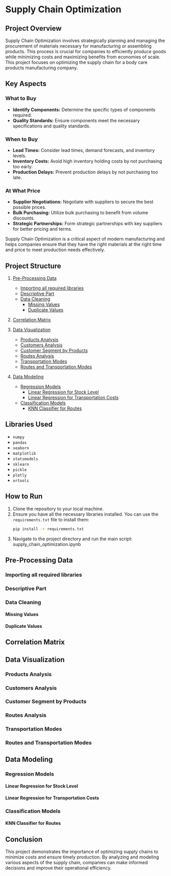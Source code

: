 # Supply Chain Optimization

## Project Overview

Supply Chain Optimization involves strategically planning and managing the procurement of materials necessary for manufacturing or assembling products. This process is crucial for companies to efficiently produce goods while minimizing costs and maximizing benefits from economies of scale. This project focuses on optimizing the supply chain for a body care products manufacturing company.

## Key Aspects

### What to Buy
- **Identify Components:** Determine the specific types of components required.
- **Quality Standards:** Ensure components meet the necessary specifications and quality standards.

### When to Buy
- **Lead Times:** Consider lead times, demand forecasts, and inventory levels.
- **Inventory Costs:** Avoid high inventory holding costs by not purchasing too early.
- **Production Delays:** Prevent production delays by not purchasing too late.

### At What Price
- **Supplier Negotiations:** Negotiate with suppliers to secure the best possible prices.
- **Bulk Purchasing:** Utilize bulk purchasing to benefit from volume discounts.
- **Strategic Partnerships:** Form strategic partnerships with key suppliers for better pricing and terms.

Supply Chain Optimization is a critical aspect of modern manufacturing and helps companies ensure that they have the right materials at the right time and price to meet production needs effectively.

## Project Structure

1. [Pre-Processing Data](#pre-processing-data)
   - [Importing all required libraries](#importing-all-required-libraries)
   - [Descriptive Part](#descriptive-part)
   - [Data Cleaning](#data-cleaning)
     - [Missing Values](#missing-values)
     - [Duplicate Values](#duplicate-values)

2. [Correlation Matrix](#correlation-matrix)

3. [Data Visualization](#data-visualisation)
   - [Products Analysis](#products-analysis)
   - [Customers Analysis](#customers-analysis)
   - [Customer Segment by Products](#customer-segment-by-products)
   - [Routes Analysis](#routes-analysis)
   - [Transportation Modes](#transportation-modes)
   - [Routes and Transportation Modes](#routes-and-transportation-modes)

4. [Data Modeling](#data-modelling)
   - [Regression Models](#regression-models)
     - [Linear Regression for Stock Level](#linear-regression-for-stock-level)
     - [Linear Regression for Transportation Costs](#linear-regression-for-transportation-costs)
   - [Classification Models](#classification-models)
     - [KNN Classifier for Routes](#knn-classifier-for-routes)

## Libraries Used

- `numpy`
- `pandas`
- `seaborn`
- `matplotlib`
- `statsmodels`
- `sklearn`
- `pickle`
- `plotly`
- `ortools`

## How to Run

1. Clone the repository to your local machine.
2. Ensure you have all the necessary libraries installed. You can use the `requirements.txt` file to install them:
    ```bash
    pip install -r requirements.txt
    ```
3. Navigate to the project directory and run the main script:
    supply_chain_optimization.ipynb

## Pre-Processing Data

### Importing all required libraries

### Descriptive Part

### Data Cleaning

#### Missing Values

#### Duplicate Values

## Correlation Matrix

## Data Visualization

### Products Analysis

### Customers Analysis

### Customer Segment by Products

### Routes Analysis

### Transportation Modes

### Routes and Transportation Modes

## Data Modeling

### Regression Models

#### Linear Regression for Stock Level

#### Linear Regression for Transportation Costs

### Classification Models

#### KNN Classifier for Routes

## Conclusion

This project demonstrates the importance of optimizing supply chains to minimize costs and ensure timely production. By analyzing and modeling various aspects of the supply chain, companies can make informed decisions and improve their operational efficiency.


